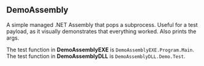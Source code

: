 ## DemoAssembly

A simple managed .NET Assembly that pops a subprocess. Useful for a test payload, as it visually demonstrates that everything worked. Also prints the args.

The test function in **DemoAssemblyEXE** is ```DemoAssemblyEXE.Program.Main```.
The test function in **DemoAssemblyDLL** is ```DemoAssemblyDLL.Demo.Test```.